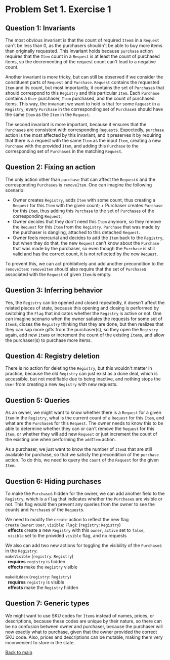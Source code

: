 # Problem Set 1. Exercise 1

## Question 1: Invariants

The most obvious invariant is that the count of required `Item`s in a `Request` can't
be less than 0, as the purchasers shouldn't be able to buy more items than originally
requested. This invariant holds because `purchase` action requires that the `Item`
count in a `Request` is at least the count of purchased items, so the decrementing of
the request count can't lead to a negative count.

Another invariant is more tricky, but can still be observed if we consider the
constituent parts of `Request` and `Purchase`. `Request` contains the requested `Item`
and its count, but most importantly, it contains the set of `Purchase`s that should
correspond to this `Registry` and this particular `Item`. Each `Purchase` contains a
`User` purchaser, `Item` purchased, and the count of purchased items. This way, the
invariant we want to hold is that for some `Request` in a `Registry`, every `Purchase`
in the corresponding set of `Purchase`s should have the same `Item` as the `Item` in
the `Request`.

The second invariant is more important, because it ensures that the `Purchase`s are
consistent with corresponding `Request`s. Expectedly, `purchase` action is the most
affected by this invariant, and it preserves it by requiring that there is a request
with the same `Item` as the input `Item`, creating a new `Purchase` with the provided
`Item`, and adding this `Purchase` to the corresponding set of `Purchase`s in the
matching `Request`.

## Question 2: Fixing an action

The only action other than `purchase` that can affect the `Request`s and the
corresponding `Purchase`s is `removeItem`. One can imagine the following scenario:

+ Owner creates `Registry`, adds `Item` with some count, thus creating a `Request` for
  this `Item` with the given count; + Purchaser creates `Purchase` for this `Item`,
   thus adding this `Purchase` to the set of `Purchases` of the corresponding
   `Request`;
+ Owner decides that they don't need this `Item` anymore, so they remove the `Request`
  for this `Item` from the `Registry`. `Purchase` that was made by the purchaser is
  dangling, attached to this detached `Request`.
+ Owner feels mercurial and decides to add the `Item` back to the `Registry`, but when
  they do that, the new `Request` can't know about the `Purchase` that was made by the
  purchaser, so even though the `Purchase` is still valid and has the correct count,
  it is not reflected by the new `Request`.

To prevent this, we can act prohibitvely and add another precondition to the
`removeItem`: `removeItem` should also require that the set of `Purchase`s associated
with the `Request` of given `Item` is empty.

## Question 3: Inferring behavior

Yes, the `Registry` can be opened and closed repeatedly, it doesn't affect the related
pieces of state, because this opening and closing is performed by switching the `Flag`
that indicates whether the `Registry` is active or not. One can imagine scenario when
the owner satiates the requests for some set of `Item`s, closes the `Registry`
thinking that they are done, but then realizes that they can sap more gifts from the
purchaser(s), so they open the `Registry` again, add new `Item`s or increment the
count of the existing `Item`s, and allow the purchaser(s) to purchase more items.

## Question 4: Registry deletion

There is no action for deleting the `Registry`, but this wouldn't matter in practice,
because the old `Registry` can just exist as a done deal, which is accessible, but not
modifiable due to being inactive, and nothing stops the `User` from creating a new
`Registry` with new requests.

## Question 5: Queries

As an owner, we might want to know whether there is a `Request` for a given `Item`
in the `Registry`, what is the current count of a `Request` for this `Item`, and
what are the `Purchase`s for this `Request`. The owner needs to know this to be able
to determine whether they can or can't remove the `Request` for this `Item`, or
whether they will add new `Request` or just increment the count of the existing one
when performing the `addItem` action.

As a purchaser, we just want to know the number of `Item`s that are still available
for purchase, so that we satisfy the precondition of the `purchase` action. To do
this, we need to query the `count` of the `Request` for the given `Item`.

## Question 6: Hiding purchases

To make the `Purchase`s hidden for the owner, we can add another field to the
`Registry`, which is a `Flag` that indicates whether the `Purchase`s are visible or
not. This flag would then prevent any queries from the owner to see the counts
and `Purchase`s of the `Request`s.

We need to modify the `create` action to reflect the new flag\
`create` (`owner`: `User`, `visible`: `Flag`): (`registry`: `Registry`)\
  **effects** create a new `Registry` with this `owner`, `active` set to `false`,\
  `visible` set to the provided `visible` flag, and no requests

We also can add two new actions for toggling the visibility of the `Purchase`s
in the `Registry`:\
`makeVisible` (`registry`: `Registry`)\
  **requires** `registry` is hidden\
  **effects** make the `Registry` visible

`makeHidden` (`registry`: `Registry`)\
  **requires** `registry` is visible\
  **effects** make the `Registry` hidden

## Question 7: Generic types

We might want to use SKU codes for `Item`s instead of names, prices, or descriptions,
because these codes are unique by their nature, so there can be no confusion between
owner and purchaser, because the purchaser will now exactly what to purchase, given
that the owner provided the correct SKU code. Also, prices and descriptions can be
mutable, making them very inconvenient to store in the state.

[Back to main](main.md)